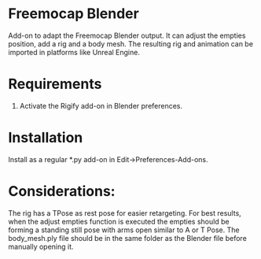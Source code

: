 # Freemocap Blender

Add-on to adapt the Freemocap Blender output. It can adjust the empties position, add a rig and a body mesh. The
resulting rig and animation can be imported in platforms like Unreal Engine.

# Requirements

1. Activate the Rigify add-on in Blender preferences.

# Installation

Install as a regular *.py add-on in Edit->Preferences-Add-ons.

# Considerations:

The rig has a TPose as rest pose for easier retargeting.
For best results, when the adjust empties function is executed the empties should be forming a standing still pose with
arms open similar to A or T Pose.
The body_mesh.ply file should be in the same folder as the Blender file before manually opening it.
